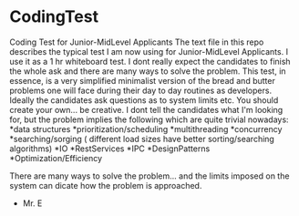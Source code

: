 # CodingTest
Coding Test for Junior-MidLevel Applicants
The text file in this repo describes the typical test I am now using for Junior-MidLevel Applicants.
I use it as a 1 hr whiteboard test. 
I dont really expect the candidates to finish the whole ask and there are many ways to solve the problem.
This test, in essence, is a very simplified minimalist version of the bread and butter problems one will face during their day to day routines as developers.
Ideally the candidates ask questions as to system limits etc. You should create your own... be creative.
I dont tell the candidates what I'm looking for, but the problem implies the following which are quite trivial nowadays:
*data structures
*prioritization/scheduling
*multithreading
*concurrency
*searching/sorging ( different load sizes have better sorting/searching algorithms)
*IO
*RestServices
*IPC
*DesignPatterns
*Optimization/Efficiency

There are many ways to solve the problem... and the limits imposed on the system can dicate how the problem is approached.
- Mr. E


